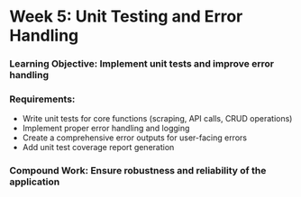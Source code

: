 # Week 5: Unit Testing and Error Handling
### Learning Objective: Implement unit tests and improve error handling

### Requirements:
  - Write unit tests for core functions (scraping, API calls, CRUD operations)
  - Implement proper error handling and logging
  - Create a comprehensive error outputs for user-facing errors
  - Add unit test coverage report generation

### Compound Work: Ensure robustness and reliability of the application